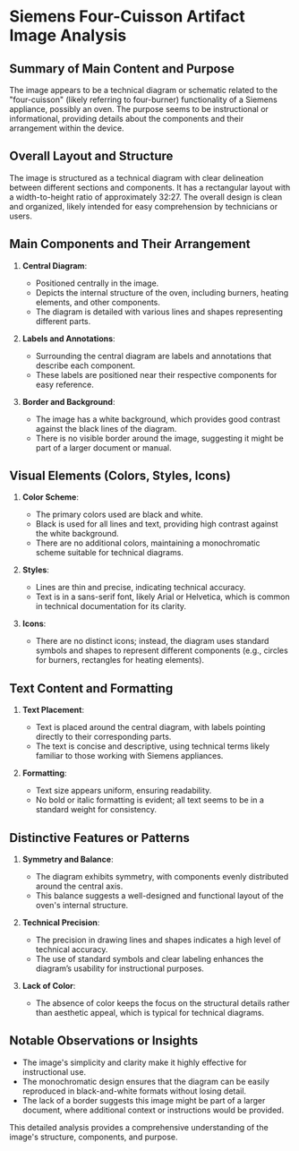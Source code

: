 # Siemens Four-Cuisson Artifact Image Analysis

## Summary of Main Content and Purpose
The image appears to be a technical diagram or schematic related to the "four-cuisson" (likely referring to four-burner) functionality of a Siemens appliance, possibly an oven. The purpose seems to be instructional or informational, providing details about the components and their arrangement within the device.

## Overall Layout and Structure
The image is structured as a technical diagram with clear delineation between different sections and components. It has a rectangular layout with a width-to-height ratio of approximately 32:27. The overall design is clean and organized, likely intended for easy comprehension by technicians or users.

## Main Components and Their Arrangement

1. **Central Diagram**:
   - Positioned centrally in the image.
   - Depicts the internal structure of the oven, including burners, heating elements, and other components.
   - The diagram is detailed with various lines and shapes representing different parts.

2. **Labels and Annotations**:
   - Surrounding the central diagram are labels and annotations that describe each component.
   - These labels are positioned near their respective components for easy reference.

3. **Border and Background**:
   - The image has a white background, which provides good contrast against the black lines of the diagram.
   - There is no visible border around the image, suggesting it might be part of a larger document or manual.

## Visual Elements (Colors, Styles, Icons)

1. **Color Scheme**:
   - The primary colors used are black and white.
   - Black is used for all lines and text, providing high contrast against the white background.
   - There are no additional colors, maintaining a monochromatic scheme suitable for technical diagrams.

2. **Styles**:
   - Lines are thin and precise, indicating technical accuracy.
   - Text is in a sans-serif font, likely Arial or Helvetica, which is common in technical documentation for its clarity.

3. **Icons**:
   - There are no distinct icons; instead, the diagram uses standard symbols and shapes to represent different components (e.g., circles for burners, rectangles for heating elements).

## Text Content and Formatting

1. **Text Placement**:
   - Text is placed around the central diagram, with labels pointing directly to their corresponding parts.
   - The text is concise and descriptive, using technical terms likely familiar to those working with Siemens appliances.

2. **Formatting**:
   - Text size appears uniform, ensuring readability.
   - No bold or italic formatting is evident; all text seems to be in a standard weight for consistency.

## Distinctive Features or Patterns

1. **Symmetry and Balance**:
   - The diagram exhibits symmetry, with components evenly distributed around the central axis.
   - This balance suggests a well-designed and functional layout of the oven's internal structure.

2. **Technical Precision**:
   - The precision in drawing lines and shapes indicates a high level of technical accuracy.
   - The use of standard symbols and clear labeling enhances the diagram’s usability for instructional purposes.

3. **Lack of Color**:
   - The absence of color keeps the focus on the structural details rather than aesthetic appeal, which is typical for technical diagrams.

## Notable Observations or Insights

- The image's simplicity and clarity make it highly effective for instructional use.
- The monochromatic design ensures that the diagram can be easily reproduced in black-and-white formats without losing detail.
- The lack of a border suggests this image might be part of a larger document, where additional context or instructions would be provided.

This detailed analysis provides a comprehensive understanding of the image's structure, components, and purpose.
